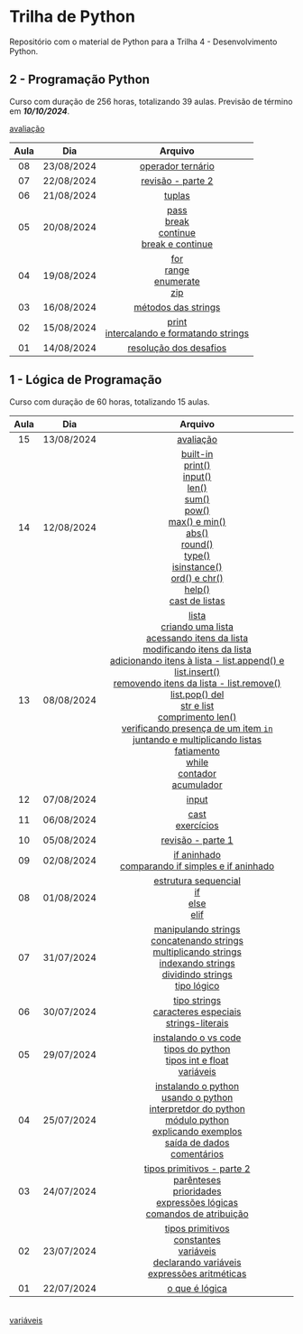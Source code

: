 # Trilha de Python

Repositório com o material de Python para a Trilha 4 - Desenvolvimento Python.

## 2 - Programação Python

Curso com duração de 256 horas, totalizando 39 aulas. Previsão de término em ***10/10/2024***.

[avaliação](2.programacao-python/avaliacao.md)

| Aula | Dia | Arquivo |
| :----: | :----: | :----: |
| 08 | 23/08/2024 | [operador ternário](2.programacao-python/opererador-ternario.md) |
| 07 | 22/08/2024 | [revisão - parte 2](2.programacao-python/revisao-parte-2.md) |
| 06 | 21/08/2024 | [tuplas](2.programacao-python/tuplas.md) |
| 05 | 20/08/2024 | [pass](2.programacao-python/pass-break-continue.md#pass)<br>[break](2.programacao-python/pass-break-continue.md#break)<br>[continue](2.programacao-python/pass-break-continue.md#continue)<br>[break e continue](2.programacao-python/pass-break-continue.md#break-e-continue) |
| 04 | 19/08/2024 | [for](2.programacao-python/for-mais-funcoes.md)<br>[range](2.programacao-python/for-mais-funcoes.md#range)<br>[enumerate](2.programacao-python/for-mais-funcoes.md#enumerate)<br>[zip](2.programacao-python/for-mais-funcoes.md#zip)
| 03 | 16/08/2024 | [métodos das strings](2.programacao-python/metodos-strings.md) |
| 02 | 15/08/2024 | [print](2.programacao-python/print.md)<br>[intercalando e formatando strings](2.programacao-python/intercalando-formatando-strings.md)
| 01 | 14/08/2024 | [resolução dos desafios](1.logica-programacao/avaliacao/desafio.md) |

## 1 - Lógica de Programação

Curso com duração de 60 horas, totalizando 15 aulas.

| Aula | Dia | Arquivo |
| :----: | :----: | :----: |
| 15 | 13/08/2024 | [avaliação](1.logica-programacao/avaliacao/desafio.md) |
| 14 | 12/08/2024 | [built-in](1.logica-programacao/builtins.md)<br>[print()](1.logica-programacao/builtins.md#print)<br>[input()](1.logica-programacao/builtins.md#input)<br>[len()](1.logica-programacao/builtins.md#len)<br>[sum()](1.logica-programacao/builtins.md#sum)<br>[pow()](1.logica-programacao/builtins.md#pow)<br>[max() e min()](1.logica-programacao/builtins.md#max-e-min)<br>[abs()](1.logica-programacao/builtins.md#abs)<br>[round()](1.logica-programacao/builtins.md#round)<br>[type()](1.logica-programacao/builtins.md#type)<br>[isinstance()](1.logica-programacao/builtins.md#isinstance)<br>[ord() e chr()](1.logica-programacao/builtins.md#ord-e-chr)<br>[help()](1.logica-programacao/builtins.md#help)<br>[cast de listas](1.logica-programacao/builtins.md#cast-de-listas) |
| 13 | 08/08/2024 | [lista](1.logica-programacao/lista-while.md)<br>[criando uma lista](1.logica-programacao/lista-while.md#criando-uma-lista)<br>[acessando itens da lista](1.logica-programacao/lista-while.md#acessando-itens-da-lista)<br>[modificando itens da lista](1.logica-programacao/lista-while.md#modificando-itens-da-lista)<br>[adicionando itens à lista - list.append() e list.insert()](1.logica-programacao/lista-while.md#adicionando-itens-à-lista)<br>[removendo itens da lista - list.remove() list.pop() del](1.logica-programacao/lista-while.md#removendo-itens-da-lista)<br>[str e list](1.logica-programacao/lista-while.md#str-e-list)<br>[comprimento len()](1.logica-programacao/lista-while.md#comprimento)<br>[verificando presença de um item `in`](1.logica-programacao/lista-while.md#verificando-a-presença-de-um-item)<br>[juntando e multiplicando listas](1.logica-programacao/lista-while.md#juntando-e-multiplicando-listas)<br>[fatiamento](1.logica-programacao/lista-while.md#fatiamento)<br>[while](1.logica-programacao/lista-while.md#while)<br>[contador](1.logica-programacao/lista-while.md#contador)<br>[acumulador](1.logica-programacao/lista-while.md#acumulador) |
| 12 | 07/08/2024 | [input](1.logica-programacao/input.md) |
| 11 | 06/08/2024 | [cast](1.logica-programacao/cast.md)<br>[exercícios](1.logica-programacao/revisao-parte-1.md) |
| 10 | 05/08/2024 | [revisão - parte 1](1.logica-programacao/revisao-parte-1.md) |
| 09 | 02/08/2024 | [if aninhado](1.logica-programacao/condicionais-if-elif-else.md#if-aninhado)<br>[comparando if simples e if aninhado](1.logica-programacao/condicionais-if-elif-else.md#comparando-if-simples-e-if-aninhado) |
| 08 | 01/08/2024 | [estrutura sequencial](1.logica-programacao/condicionais-if-elif-else.md#estrutura-sequencial)<br>[if](1.logica-programacao/condicionais-if-elif-else.md#if)<br>[else](1.logica-programacao/condicionais-if-elif-else.md#else)<br>[elif](1.logica-programacao/condicionais-if-elif-else.md#elif) |
| 07 | 31/07/2024 | [manipulando strings](1.logica-programacao/tipos-python.md#manipulando-strings)<br>[concatenando strings](1.logica-programacao/tipos-python.md#concatenando-strings)<br>[multiplicando strings](1.logica-programacao/tipos-python.md#multiplicando-strings)<br>[indexando strings](1.logica-programacao/tipos-python.md#indexando-strings)<br>[dividindo strings](1.logica-programacao/tipos-python.md#dividindo-strings)<br>[tipo lógico](1.logica-programacao/tipos-python.md#tipo-lógico) |
| 06 | 30/07/2024 | [tipo strings](1.logica-programacao/tipos-python.md#tipo-strings)<br>[caracteres especiais](1.logica-programacao/tipos-python.md#caracteres-especiais)<br>[strings-literais](1.logica-programacao/tipos-python.md#strings-literais) |
| 05 | 29/07/2024 | [instalando o vs code](1.logica-programacao/instalando-vscode.md)<br>[tipos do python](1.logica-programacao/tipos-python.md)<br>[tipos int e float](1.logica-programacao/tipos-python.md#tipos-int-e-float)<br>[variáveis](1.logica-programacao/tipos-python.md#variáveis) |
| 04 | 25/07/2024 | [instalando o python](1.logica-programacao/instalando-python.md)<br>[usando o python](1.logica-programacao/usando-python.md)<br>[interpretdor do python](1.logica-programacao/usando-python.md#interpretador-python)<br>[módulo python](1.logica-programacao/usando-python.md#módulo-python)<br>[explicando exemplos](1.logica-programacao/usando-python.md#explicando-exemplos)<br>[saída de dados](1.logica-programacao/usando-python.md#saída-de-dados)<br>[comentários](1.logica-programacao/usando-python.md#comentários) |
| 03 | 24/07/2024 | [tipos primitivos - parte 2](1.logica-programacao/tipos-primitivos.md)<br>[parênteses](1.logica-programacao/tipos-primitivos.md#parênteses)<br>[prioridades](1.logica-programacao/tipos-primitivos.md#prioridades)<br>[expressões lógicas](1.logica-programacao/tipos-primitivos.md#expressões-lógicas) <br>[comandos de atribuição](1.logica-programacao/tipos-primitivos.md#comandos-de-atribuição) |
| 02 | 23/07/2024 | [tipos primitivos](1.logica-programacao/tipos-primitivos.md)<br>[constantes](1.logica-programacao/tipos-primitivos.md#constantes)<br>[variáveis](1.logica-programacao/tipos-primitivos.md#variáveis)<br>[declarando variáveis](1.logica-programacao/tipos-primitivos.md#declarando-variáveis)<br>[expressões aritméticas](1.logica-programacao/tipos-primitivos.md#expressões-aritméticas) |
| 01 | 22/07/2024 | [o que é lógica](1.logica-programacao/o-que-eh-logica.md) |
<br>[variáveis](1.logica-programacao/tipos-primitivos.md#variáveis)
